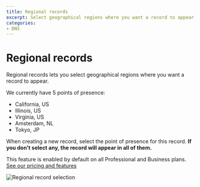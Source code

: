 ```yaml
---
title: Regional records
excerpt: Select geographical regions where you want a record to appear.
categories:
- DNS
---
```


# Regional records

Regional records lets you select geographical regions where you want a record to appear.

We currently have 5 points of presence:

* California, US
* Illinois, US
* Virginia, US
* Amsterdam, NL
* Tokyo, JP

When creating a new record, select the point of presence for this record. **If you don't select any, the record will appear in all of them.**

This feature is enabled by default on all Professional and Business plans. [See our pricing and features](https://dnsimple.com/pricing)

![Regional record selection](/files/regional-records.png)

